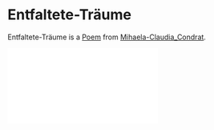 # Entfaltete-Träume <a id="0"/>

Entfaltete-Träume is a [Poem](60005002.md) from [Mihaela-Claudia_Condrat](1971091181.md).

![entfaltete träume](400000221.txt)
